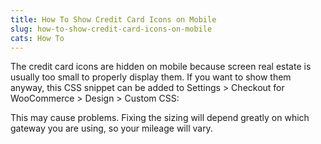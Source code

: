```yaml
---
title: How To Show Credit Card Icons on Mobile
slug: how-to-show-credit-card-icons-on-mobile
cats: How To
---
```



  <p>
    The credit card icons are hidden on mobile because screen real estate is usually too small to properly display them. If you want to show them anyway, this CSS snippet can be added to Settings &gt; Checkout for WooCommerce &gt; Design &gt; Custom CSS:
    <script src="https://gist.github.com/clifgriffin/4bbe5da9b12b7f0d634730c7fa4d2d99.js" type="text/javascript"></script>
  </p>
  <p>
    This may cause problems. Fixing the sizing will depend greatly on which gateway you are using, so your mileage will vary.&nbsp;
  </p>
